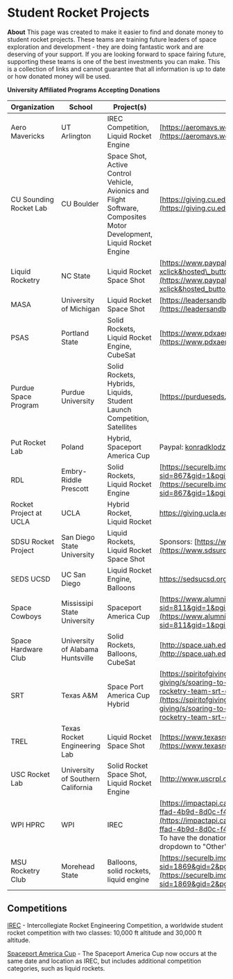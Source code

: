 # Student Rocket Projects
 **About**
This page was created to make it easier to find and donate money to student rocket projects. These teams are training future leaders of space exploration and development - they are doing fantastic work and are deserving of your support. If you are looking forward to space fairing future, supporting these teams is one of the best investments you can make.
This is a collection of links and cannot guarantee that all information is up to date or how donated money will be used.

**University Affiliated Programs Accepting Donations**

| Organization               | School                                  | Project(s)                                                                                                           | How to Donate                                                                                                                                                                                                                                                                                                                | Website                                                                                                                                                      | Social                                                               |
| -------------------------- | --------------------------------------- | -------------------------------------------------------------------------------------------------------------------- | ---------------------------------------------------------------------------------------------------------------------------------------------------------------------------------------------------------------------------------------------------------------------------------------------------------------------------- | ------------------------------------------------------------------------------------------------------------------------------------------------------------ | -------------------------------------------------------------------- |
| Aero Mavericks             | UT Arlington                            | IREC Competition, Liquid Rocket Engine                                                                               | [https://aeromavs.weebly.com/donate.html](https://aeromavs.weebly.com/donate.html)                                                                                                                                                                                                                                           | [https://aeromavs.weebly.com/](https://aeromavs.weebly.com/)                                                                                                 | @AeroMavs                                                            |                                                                                                                                                     
| CU Sounding Rocket Lab     | CU Boulder                              | Space Shot, Active Control Vehicle, Avionics and Flight Software, Composites Motor Development, Liquid Rocket Engine | [https://giving.cu.edu/fund/cobra-fund](https://giving.cu.edu/fund/cobra-fund)                                                                                                                                                                                                                                               | [https://www.colorado.edu/studentgroups/cobra/](https://www.colorado.edu/studentgroups/cobra/)                                                               | @CU\_SRL                                                                                                                                                                                                                  
| Liquid Rocketry            | NC State                                | Liquid Rocket Space Shot                                                                                             | [https://www.paypal.com/donate/?cmd=\_s-xclick&hosted\_button\_id=GL3SSSK45D4X2&source=url](https://www.paypal.com/donate/?cmd=_s-xclick&hosted_button_id=GL3SSSK45D4X2&source=url)                                                                                                                                          | [http://liquidrocketry.com/#about](http://liquidrocketry.com/#about)                                                                                         | @liquidrocketry                                                      |                                                                                                    |                                                    |
| MASA                       | University of Michigan                  | Liquid Rocket Space Shot                                                                                             | [https://leadersandbest.umich.edu/find/#!/give/basket/fund/935885](https://leadersandbest.umich.edu/find/#!/give/basket/fund/935885)                                                                                                                                                                                         |                                                                                                                                                              | @masa\_rockets                                                       |                                                                                                    |                                                    |
| PSAS                       | Portland State                          | Solid Rockets, Liquid Rocket Engine, CubeSat                                                                         | [https://www.pdxaerospace.org/donate](https://www.pdxaerospace.org/donate)                                                                                                                                                                                                                                                   | [https://www.pdxaerospace.org](https://www.pdxaerospace.org/)                                                                                                | [https://twitter.com/pdxaerospace](https://twitter.com/pdxaerospace) <br> [https://www.instagram.com/pdxaerospace/](https://www.instagram.com/pdxaerospace/) <br> [https://github.com/psas](https://github.com/psas) |
| Purdue Space Program       | Purdue University                       | Solid Rockets, Hybrids, Liquids, Student Launch Competition, Satellites                                              | [https://purdueseds.space/](https://purdueseds.space/)                                                                                                                                                                                                                                                                       | [https://purdueseds.space/](https://purdueseds.space/)                                                                                                       | @purdue\_seds                                                        |                                                                                                    |                                                    |
| Put Rocket Lab             | Poland                                  | Hybrid, Spaceport America Cup                                                                                        | Paypal: <a href='ma&#105;&#108;to&#58;ko%6Er&#97;%64&#107;%6C&#37;6Fd%&#55;&#65;%69&#37;6E&#115;k&#105;%40gm&#97;&#105;l&#46;com&#37;20 '>k&#111;n&#114;&#97;&#100;klodzinski&#64;gmai&#108;&#46;&#99;om  </a>                                                                                                                       | [https://www.linkedin.com/company/putrocketlab/](https://www.linkedin.com/company/putrocketlab/)                                                             |                                                                       [https://instagram.com/putrocketlab/](https://instagram.com/putrocketlab/)                         |                                                    |
| RDL                        | Embry-Riddle Prescott                   | Solid Rockets, Liquid Rocket Engine                                                                                  | [https://securelb.imodules.com/s/867/social.aspx?sid=867&gid=1&pgid=7923&cid=11663](https://securelb.imodules.com/s/867/social.aspx?sid=867&gid=1&pgid=7923&cid=11663)                                                                                                                                                       | [https://rocketdevelopmentlab.carrd.co/](https://rocketdevelopmentlab.carrd.co/)                                                                             | @ERAUPrescottRDL                                                     <br> [https://www.instagram.com/rocketdevelopmentlab/](https://www.instagram.com/rocketdevelopmentlab/) |                                                    |
| Rocket Project at UCLA     | UCLA                                    | Hybrid Rocket, Liquid Rocket                                                                                         | https://giving.ucla.edu/campaign/donate.aspx?Fund=64219c                                                                                                                                                                                                                                                                     | [http://rocketproject.seas.ucla.edu/](http://rocketproject.seas.ucla.edu/)                                                                                   | [@RPatUCLA](https://twitter.com/RPatUCLA)                            |
| SDSU Rocket Project        | San Diego State University              | Liquid Rockets, Liquid Rocket Space Shot                                                                             | Sponsors: [https://www.sdsurocketproject.org/become-a-sponsor](https://www.sdsurocketproject.org/become-a-sponsor)                                                                                                                                                                                                           | [https://www.sdsurocketproject.org/](https://www.sdsurocketproject.org/)                                                                                     |                                                                      |                                                                                                    |                                                    |
| SEDS UCSD                  | UC San Diego                            | Liquid Rocket Engine, Balloons                                                                                       | https://sedsucsd.org/index.php/donate/                                                                                                                                                                                                                                                                                       | https://sedsucsd.org/                                                                                                                                        | [@seds_ucsd](https://twitter.com/seds_ucsd)                          |
| Space Cowboys              | Mississipi State University             | Spaceport America Cup                                                                                                | [https://www.alumni.msstate.edu/s/811/bp/interior.aspx?sid=811&gid=1&pgid=3027](https://www.alumni.msstate.edu/s/811/bp/interior.aspx?sid=811&gid=1&pgid=3027)                                                                                                                                                               |                                                                                                                                                              | @MSUSpaceCowboys                                                     |                                                                                                    |                                                    |
| Space Hardware Club        | University of Alabama Huntsville        | Solid Rockets, Balloons, CubeSat                                                                                     | [http://space.uah.edu/donate.html](http://space.uah.edu/donate.html)                                                                                                                                                                                                                                                         |                                                                                                                                                              | @uahshc                                                              |                                                                                                    |                                                    |
| SRT                        | Texas A&M                               | Space Port America Cup Hybrid                                                                                        | [https://spiritofgiving.tamu.edu/o/texas-am-university/i/spirit-of-giving/s/soaring-to-new-heights-help-the-tamu-sounding-rocketry-team-srt-compete-7bcqvdbvy](https://spiritofgiving.tamu.edu/o/texas-am-university/i/spirit-of-giving/s/soaring-to-new-heights-help-the-tamu-sounding-rocketry-team-srt-compete-7bcqvdbvy) | [https://www.tamusrt.org/](https://www.tamusrt.org/)                                                                                                         |                                                                       [https://www.instagram.com/tamusrt/](https://www.instagram.com/tamusrt/)                           |                                                    |
| TREL                       | Texas Rocket Engineering Lab            | Liquid Rocket Space Shot                                                                                             | [https://www.texasrocketlab.com/donate](https://www.texasrocketlab.com/donate)                                                                                                                                                                                                                                               | [https://www.texasrocketlab.com/](https://www.texasrocketlab.com/)                                                                                           | @texasrocketlab                                                      |                                                                                                    |                                                    |
| USC Rocket Lab             | University of Southern California       | Solid Rocket Space Shot, Liquid Rocket Engine                                                                        | [http://www.uscrpl.com/sponsors](http://www.uscrpl.com/sponsors)                                                                                                                                                                                                                                                             | [https://www.uscrpl.com/](https://www.uscrpl.com/)                                                                                                           | @USCRPL                                                              |                                                                                                    |                                                    |
| WPI HPRC                   | WPI                                     | IREC                                                                                                                 | [https://impactapi.causeview.com/Thunder/actionpage/c005859a-ffad-4b9d-8d0c-f414096506cd](https://impactapi.causeview.com/Thunder/actionpage/c005859a-ffad-4b9d-8d0c-f414096506cd)<br>To have the donation reach our club please set the "Designation" dropdown to "Other" and enter "WPI AIAA (281-AG)"                     |                                                                                                                                                              |                                                                      |                                                                                                    |                                                    |
| MSU Rocketry Club          | Morehead State                          | Balloons, solid rockets, liquid engine                                                                               | [https://securelb.imodules.com/s/1869/18/interior.aspx?sid=1869&gid=2&pgid=418&cid=1063&dids=640](https://securelb.imodules.com/s/1869/18/interior.aspx?sid=1869&gid=2&pgid=418&cid=1063&dids=640)                                                                                                                           |                                                                                                                                                              |                                                                      |                                                                                                    |

## Competitions
[IREC](https://www.soundingrocket.org/what-is-irec.html) - Intercollegiate Rocket Engineering Competition, a worldwide student rocket competition with two classes: 10,000 ft altitude and 30,000 ft altitude.

[Spaceport America Cup](https://spaceportamericacup.com/about/) - The Spaceport America Cup now occurs at the same date and location as IREC, but includes additional competition categories, such as liquid rockets.

